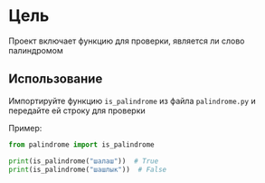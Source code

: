
# Цель
Проект включает функцию для проверки, является ли слово палиндромом

## Использование
Импортируйте функцию `is_palindrome` из файла `palindrome.py` и передайте ей строку для проверки

Пример:

```python
from palindrome import is_palindrome

print(is_palindrome("шалаш"))  # True
print(is_palindrome("шашлык"))  # False
